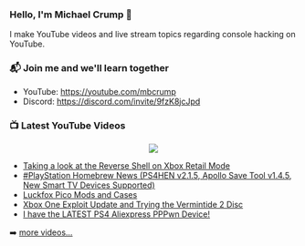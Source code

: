 ### Hello, I'm Michael Crump 👋

I make YouTube videos and live stream topics regarding console hacking on YouTube. 

### 📬 Join me and we'll learn together

- YouTube: https://youtube.com/mbcrump
- Discord: https://discord.com/invite/9fzK8jcJpd

### 📺 Latest YouTube Videos

<div align="center">

[<img src="https://img.shields.io/badge/-Subscribe-red?style=for-the-badge&logo=youtube&logoColor=white"/>](https://www.youtube.com/c/mbcrump?sub_confirmation=1)

</div>

<!-- YOUTUBE:START -->
- [Taking a look at the Reverse Shell on Xbox Retail Mode](https://www.youtube.com/watch?v=G7aXA58Hwfs)
- [#PlayStation Homebrew News &lpar;PS4HEN v2.1.5, Apollo Save Tool v1.4.5, New Smart TV Devices Supported&rpar;](https://www.youtube.com/watch?v=rBiEk5x-iqI)
- [Luckfox Pico Mods and Cases](https://www.youtube.com/watch?v=M74mX9KQyJU)
- [Xbox One Exploit Update and Trying the Vermintide 2 Disc](https://www.youtube.com/watch?v=DtIxt4S09Sg)
- [I have the LATEST PS4 Aliexpress PPPwn Device!](https://www.youtube.com/watch?v=nhsXA5XM3FA)
<!-- YOUTUBE:END -->

➡️ [more videos...](https://youtube.com/mbcrump)

